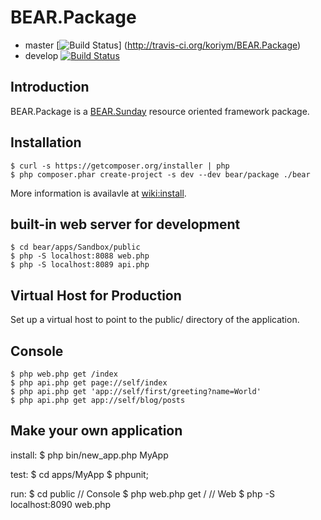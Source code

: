 BEAR.Package
=============================

 * master  [![Build Status](https://secure.travis-ci.org/koriym/BEAR.Package.png?branch=master)] (http://travis-ci.org/koriym/BEAR.Package)
 * develop [![Build Status](https://secure.travis-ci.org/koriym/BEAR.Package.png?branch=develop)](http://travis-ci.org/koriym/BEAR.Package)

Introduction
------------
BEAR.Package is a [BEAR.Sunday](https://github.com/koriym/BEAR.Sunday) resource oriented framework package.

Installation
------------

    $ curl -s https://getcomposer.org/installer | php
    $ php composer.phar create-project -s dev --dev bear/package ./bear

More information is availavle at [wiki:install](http://code.google.com/p/bearsunday/wiki/install).

built-in web server for development
------------------

    $ cd bear/apps/Sandbox/public
    $ php -S localhost:8088 web.php
    $ php -S localhost:8089 api.php

Virtual Host for Production
------------
Set up a virtual host to point to the public/ directory of the application.

Console
-------

    $ php web.php get /index
    $ php api.php get page://self/index
    $ php api.php get 'app://self/first/greeting?name=World'
    $ php api.php get app://self/blog/posts

Make your own application
----------------------------------

install:
    $ php bin/new_app.php MyApp

test:
    $ cd apps/MyApp
    $ phpunit;

run:
    $ cd public
    // Console
    $ php web.php get /
    // Web
    $ php -S localhost:8090 web.php
